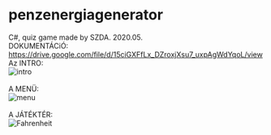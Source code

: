 # penzenergiagenerator
C#,  quiz game made by SZDA. 2020.05.  
DOKUMENTÁCiÓ:  
https://drive.google.com/file/d/15ciGXFfLx_DZroxjXsu7_uxpAgWdYqoL/view
<br/>
Az INTRO:
<br/>
![intro](https://user-images.githubusercontent.com/55109637/140162593-595f2cd8-ceef-4e97-b979-246118b3203b.png)
<br/>
<br/>
A MENÜ:
<br/>
![menu](https://user-images.githubusercontent.com/55109637/140155282-bd056e1b-8659-4d5c-83d2-ccf68d25a7e3.png)
<br/>
<br/>
A JÁTÉKTÉR:
<br/>
![Fahrenheit](https://user-images.githubusercontent.com/55109637/140153278-7899acbe-617e-452d-ab6a-6177184baada.png)


